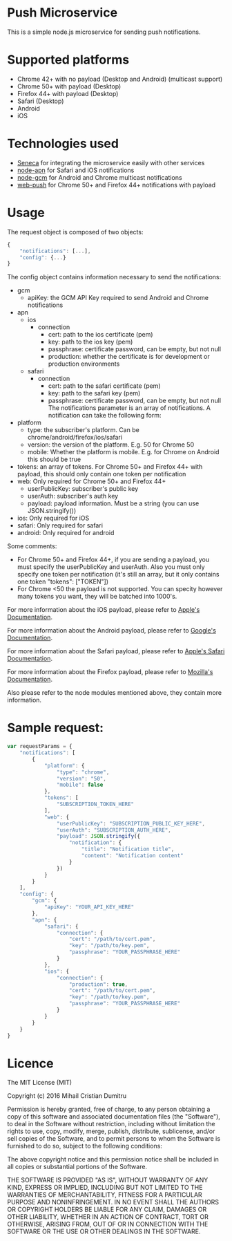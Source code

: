 # Push Microservice

This is a simple node.js microservice for sending push notifications.

# Supported platforms
- Chrome 42+ with no payload (Desktop and Android) (multicast support)
- Chrome 50+ with payload (Desktop)
- Firefox 44+ with payload (Desktop)
- Safari (Desktop)
- Android
- iOS

# Technologies used
- [Seneca][seneca] for integrating the microservice easily with other services
- [node-apn][node-apn] for Safari and iOS notifications
- [node-gcm][node-gcm] for Android and Chrome multicast notifications
- [web-push][web-push] for Chrome 50+ and Firefox 44+ notifications with payload

# Usage
The request object is composed of two objects:
```javascript
{
    "notifications": [...],
    "config": {...}
}
```

The config object contains information necessary to send the notifications:
- gcm
    - apiKey: the GCM API Key required to send Android and Chrome notifications
- apn
    - ios
        - connection
            - cert: path to the ios certificate (pem)
            - key: path to the ios key (pem)
            - passphrase: certificate password, can be empty, but not null
            - production: whether the certificate is for development or production environments
    - safari
        - connection
            - cert: path to the safari certificate (pem)
            - key: path to the safari key (pem)
            - passphrase: certificate password, can be empty, but not null
The notifications parameter is an array of notifications. A notification can take the following form:
- platform
    - type: the subscriber's platform. Can be chrome/android/firefox/ios/safari
    - version: the version of the platform. E.g. 50 for Chrome 50
    - mobile: Whether the platform is mobile. E.g. for Chrome on Android this should be true
- tokens: an array of tokens. For Chrome 50+ and Firefox 44+ with payload, this should only contain one token per notification
- web: Only required for Chrome 50+ and Firefox 44+
    - userPublicKey: subscriber's public key
    - userAuth: subscriber's auth key
    - payload: payload information. Must be a string (you can use JSON.stringify())
- ios: Only required for iOS
- safari: Only required for safari
- android: Only required for android

Some comments:
- For Chrome 50+ and Firefox 44+, if you are sending a payload, you must specify the userPublicKey and userAuth. Also you must only specify one token per notification (it's still an array, but it only contains one token "tokens": ["TOKEN"])
- For Chrome <50 the payload is not supported. You can specity however many tokens you want, they will be batched into 1000's.

For more information about the iOS payload, please refer to [Apple's Documentation][apple-ios-doc].

For more information about the Android payload, please refer to [Google's Documentation][google-android-doc].

For more information about the Safari payload, please refer to [Apple's Safari Documentation][apple-safari-doc].

For more information about the Firefox payload, please refer to [Mozilla's Documentation][mozilla-doc].

Also please refer to the node modules mentioned above, they contain more information.

# Sample request:
```javascript
var requestParams = {
    "notifications": [
        {
            "platform": {
                "type": "chrome",
                "version": "50",
                "mobile": false
            },
            "tokens": [
                "SUBSCRIPTION_TOKEN_HERE"
            ],
            "web": {
                "userPublicKey": "SUBSCRIPTION_PUBLIC_KEY_HERE",
                "userAuth": "SUBSCRIPTION_AUTH_HERE",
                "payload": JSON.stringify({
                    "notification": {
                        "title": "Notification title",
                        "content": "Notification content"
                    }
                })
            }
        }
    ],
    "config": {
        "gcm": {
            "apiKey": "YOUR_API_KEY_HERE"
        },
        "apn": {
            "safari": {
                "connection": {
                    "cert": "/path/to/cert.pem",
                    "key": "/path/to/key.pem",
                    "passphrase": "YOUR_PASSPHRASE_HERE"
                }
            },
            "ios": {
                "connection": {
                    "production": true,
                    "cert": "/path/to/cert.pem",
                    "key": "/path/to/key.pem",
                    "passphrase": "YOUR_PASSPHRASE_HERE"
                }
            }
        }
    }
}
```

# Licence

The MIT License (MIT)

Copyright (c) 2016 Mihail Cristian Dumitru

Permission is hereby granted, free of charge, to any person obtaining a copy
of this software and associated documentation files (the "Software"), to deal
in the Software without restriction, including without limitation the rights
to use, copy, modify, merge, publish, distribute, sublicense, and/or sell
copies of the Software, and to permit persons to whom the Software is
furnished to do so, subject to the following conditions:

The above copyright notice and this permission notice shall be included in all
copies or substantial portions of the Software.

THE SOFTWARE IS PROVIDED "AS IS", WITHOUT WARRANTY OF ANY KIND, EXPRESS OR
IMPLIED, INCLUDING BUT NOT LIMITED TO THE WARRANTIES OF MERCHANTABILITY,
FITNESS FOR A PARTICULAR PURPOSE AND NONINFRINGEMENT. IN NO EVENT SHALL THE
AUTHORS OR COPYRIGHT HOLDERS BE LIABLE FOR ANY CLAIM, DAMAGES OR OTHER
LIABILITY, WHETHER IN AN ACTION OF CONTRACT, TORT OR OTHERWISE, ARISING FROM,
OUT OF OR IN CONNECTION WITH THE SOFTWARE OR THE USE OR OTHER DEALINGS IN THE
SOFTWARE.

[seneca]: <https://github.com/senecajs/seneca>
[node-apn]: <https://github.com/argon/node-apn>
[node-gcm]: <https://github.com/ToothlessGear/node-gcm>
[web-push]: <https://github.com/marco-c/web-push>
[apple-ios-doc]: <https://developer.apple.com/library/ios/documentation/NetworkingInternet/Conceptual/RemoteNotificationsPG/Chapters/TheNotificationPayload.html>
[apple-safari-doc]: <https://developer.apple.com/library/mac/documentation/NetworkingInternet/Conceptual/NotificationProgrammingGuideForWebsites/PushNotifications/PushNotifications.html>
[google-android-doc]: <https://developers.google.com/cloud-messaging/http-server-ref#downstream-http-messages-json>
[mozilla-doc]: <https://developer.mozilla.org/ro/docs/Web/API/Push_API/Using_the_Push_API#Sending_chat_messages>
